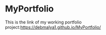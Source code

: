 # MyPortfolio
This is the link of my working portfolio project:https://debmalya1.github.io/MyPortfolio/
